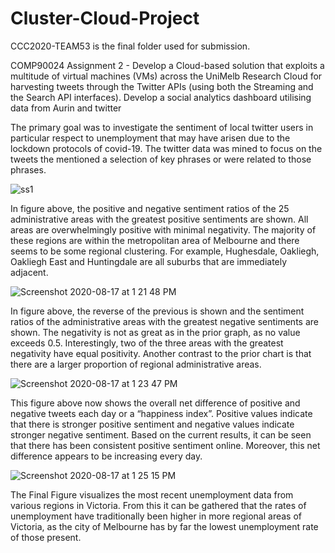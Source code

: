 # Cluster-Cloud-Project
CCC2020-TEAM53 is the final folder used for submission.

COMP90024 Assignment 2 - Develop a Cloud-based solution that exploits a multitude of virtual machines (VMs) across the UniMelb Research Cloud for harvesting tweets through the Twitter APIs (using both the Streaming and the Search API interfaces). Develop a social analytics dashboard utilising data from Aurin and twitter

The primary goal was to investigate the sentiment of local twitter users in particular respect to unemployment that may have arisen due to the lockdown protocols of covid-19. The twitter data was mined to focus on the tweets the mentioned a selection of key phrases or were related to those phrases.

![ss1](https://user-images.githubusercontent.com/40225761/90354353-6b644c80-e08c-11ea-90f0-cd9e880af89c.png)

In figure above, the positive and negative sentiment ratios of the 25 administrative areas with the greatest positive sentiments are shown. All areas are overwhelmingly positive with minimal negativity. The majority of these regions are within the metropolitan area of Melbourne and there seems to be some regional clustering. For example, Hughesdale, Oakliegh, Oakliegh East and Huntingdale are all suburbs that are immediately adjacent.

![Screenshot 2020-08-17 at 1 21 48 PM](https://user-images.githubusercontent.com/40225761/90354468-b8e0b980-e08c-11ea-9483-4a7b8bd709c3.png)

In figure above, the reverse of the previous is shown and the sentiment ratios of the administrative areas with the greatest negative sentiments are shown. The negativity is not as great as in the prior graph, as no value exceeds 0.5. Interestingly, two of the three areas with the greatest negativity have equal positivity. Another contrast to the prior chart is that there are a larger proportion of regional administrative areas.

![Screenshot 2020-08-17 at 1 23 47 PM](https://user-images.githubusercontent.com/40225761/90354526-eded0c00-e08c-11ea-969e-0ba49a42484e.png)

This figure above now shows the overall net difference of positive and negative tweets each day or a “happiness index”. Positive values indicate that there is stronger positive sentiment and negative values indicate stronger negative sentiment. Based on the current results, it can be seen that there has been consistent positive sentiment online. Moreover, this net difference appears to be increasing every day.

![Screenshot 2020-08-17 at 1 25 15 PM](https://user-images.githubusercontent.com/40225761/90354615-28ef3f80-e08d-11ea-993d-b237e97f4cfc.png)

The Final Figure visualizes the most recent unemployment data from various regions in Victoria. From this it can be gathered that the rates of unemployment have traditionally been higher in more regional areas of Victoria, as the city of Melbourne has by far the lowest unemployment rate of those present.





